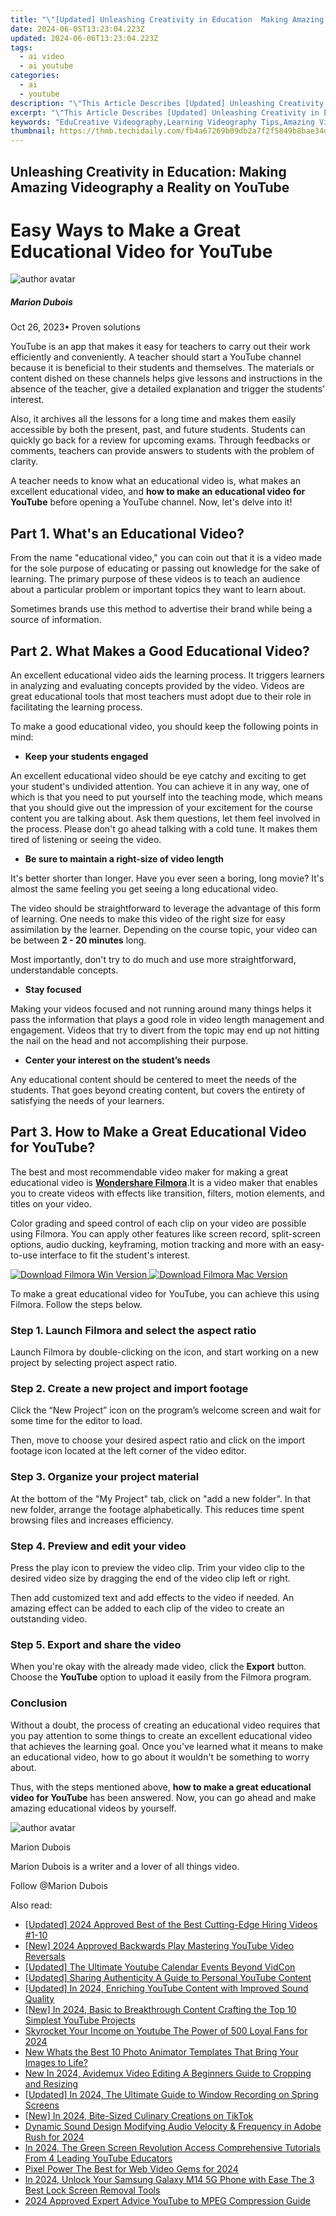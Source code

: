```yaml
---
title: "\"[Updated] Unleashing Creativity in Education  Making Amazing Videography a Reality on YouTube\""
date: 2024-06-05T13:23:04.223Z
updated: 2024-06-06T13:23:04.223Z
tags:
  - ai video
  - ai youtube
categories:
  - ai
  - youtube
description: "\"This Article Describes [Updated] Unleashing Creativity in Education: Making Amazing Videography a Reality on YouTube\""
excerpt: "\"This Article Describes [Updated] Unleashing Creativity in Education: Making Amazing Videography a Reality on YouTube\""
keywords: "EduCreative Videography,Learning Videography Tips,Amazing Video Teaching,Creative Education Videos,YouTube in Schools,Digital Media Classes,Innovate EdTech Videos"
thumbnail: https://thmb.techidaily.com/fb4a67269b09db2a7f2f5849b8bae34d180258d63241c7d8da96fca41cce9da8.jpg
---
```


## Unleashing Creativity in Education: Making Amazing Videography a Reality on YouTube

# Easy Ways to Make a Great Educational Video for YouTube

![author avatar](https://images.wondershare.fr/filmora/filmora/MarionDubois.jpg)

##### Marion Dubois

 Oct 26, 2023• Proven solutions

YouTube is an app that makes it easy for teachers to carry out their work efficiently and conveniently. A teacher should start a YouTube channel because it is beneficial to their students and themselves. The materials or content dished on these channels helps give lessons and instructions in the absence of the teacher, give a detailed explanation and trigger the students' interest.

Also, it archives all the lessons for a long time and makes them easily accessible by both the present, past, and future students. Students can quickly go back for a review for upcoming exams. Through feedbacks or comments, teachers can provide answers to students with the problem of clarity.

A teacher needs to know what an educational video is, what makes an excellent educational video, and **how to make an educational video for YouTube** before opening a YouTube channel. Now, let's delve into it!

## Part 1\. What's an Educational Video?

From the name "educational video," you can coin out that it is a video made for the sole purpose of educating or passing out knowledge for the sake of learning. The primary purpose of these videos is to teach an audience about a particular problem or important topics they want to learn about.

Sometimes brands use this method to advertise their brand while being a source of information.

## Part 2\. What Makes a Good Educational Video?

An excellent educational video aids the learning process. It triggers learners in analyzing and evaluating concepts provided by the video. Videos are great educational tools that most teachers must adopt due to their role in facilitating the learning process.

To make a good educational video, you should keep the following points in mind:

* **Keep your students engaged**

An excellent educational video should be eye catchy and exciting to get your student's undivided attention. You can achieve it in any way, one of which is that you need to put yourself into the teaching mode, which means that you should give out the impression of your excitement for the course content you are talking about. Ask them questions, let them feel involved in the process. Please don't go ahead talking with a cold tune. It makes them tired of listening or seeing the video.

* **Be sure to maintain a right-size of video length**

It's better shorter than longer. Have you ever seen a boring, long movie? It's almost the same feeling you get seeing a long educational video.

The video should be straightforward to leverage the advantage of this form of learning. One needs to make this video of the right size for easy assimilation by the learner. Depending on the course topic, your video can be between **2 - 20 minutes** long.

Most importantly, don't try to do much and use more straightforward, understandable concepts.

* **Stay focused**

Making your videos focused and not running around many things helps it pass the information that plays a good role in video length management and engagement. Videos that try to divert from the topic may end up not hitting the nail on the head and not accomplishing their purpose.

* **Center your interest on the student’s needs**

Any educational content should be centered to meet the needs of the students. That goes beyond creating content, but covers the entirety of satisfying the needs of your learners.

## Part 3\. How to Make a Great Educational Video for YouTube?

The best and most recommendable video maker for making a great educational video is [**Wondershare Filmora**](https://tools.techidaily.com/wondershare/filmora/download/).It is a video maker that enables you to create videos with effects like transition, filters, motion elements, and titles on your video.

Color grading and speed control of each clip on your video are possible using Filmora. You can apply other features like screen record, split-screen options, audio ducking, keyframing, motion tracking and more with an easy-to-use interface to fit the student's interest.

[![Download Filmora Win Version](https://images.wondershare.com/filmora/guide/download-btn-win.jpg) ](https://tools.techidaily.com/wondershare/filmora/download/) [![Download Filmora Mac Version](https://images.wondershare.com/filmora/guide/download-btn-mac.jpg) ](https://tools.techidaily.com/wondershare/filmora/download/)

To make a great educational video for YouTube, you can achieve this using Filmora. Follow the steps below.

### Step 1\. Launch Filmora and select the aspect ratio

Launch Filmora by double-clicking on the icon, and start working on a new project by selecting project aspect ratio.

### Step 2\. Create a new project and import footage

Click the “New Project” icon on the program’s welcome screen and wait for some time for the editor to load.

Then, move to choose your desired aspect ratio and click on the import footage icon located at the left corner of the video editor.

### Step 3\. Organize your project material

At the bottom of the "My Project" tab, click on "add a new folder". In that new folder, arrange the footage alphabetically. This reduces time spent browsing files and increases efficiency.

### Step 4\. Preview and edit your video

Press the play icon to preview the video clip. Trim your video clip to the desired video size by dragging the end of the video clip left or right.

Then add customized text and add effects to the video if needed. An amazing effect can be added to each clip of the video to create an outstanding video.

### Step 5\. Export and share the video

When you're okay with the already made video, click the **Export** button. Choose the **YouTube** option to upload it easily from the Filmora program.

### Conclusion

Without a doubt, the process of creating an educational video requires that you pay attention to some things to create an excellent educational video that achieves the learning goal. Once you've learned what it means to make an educational video, how to go about it wouldn't be something to worry about.

Thus, with the steps mentioned above, **how to make a great educational video for YouTube** has been answered. Now, you can go ahead and make amazing educational videos by yourself.

![author avatar](https://images.wondershare.fr/filmora/filmora/MarionDubois.jpg)

Marion Dubois

Marion Dubois is a writer and a lover of all things video.

Follow @Marion Dubois

<span class="atpl-alsoreadstyle">Also read:</span>
<div><ul>
<li><a href="https://facebook-video-share.techidaily.com/updated-2024-approved-best-of-the-best-cutting-edge-hiring-videos-1-10/"><u>[Updated] 2024 Approved  Best of the Best  Cutting-Edge Hiring Videos #1-10</u></a></li>
<li><a href="https://facebook-video-share.techidaily.com/new-2024-approved-backwards-play-mastering-youtube-video-reversals/"><u>[New] 2024 Approved  Backwards Play  Mastering YouTube Video Reversals</u></a></li>
<li><a href="https://facebook-video-share.techidaily.com/updated-the-ultimate-youtube-calendar-events-beyond-vidcon/"><u>[Updated] The Ultimate Youtube Calendar  Events Beyond VidCon</u></a></li>
<li><a href="https://facebook-video-share.techidaily.com/updated-sharing-authenticity-a-guide-to-personal-youtube-content/"><u>[Updated] Sharing Authenticity  A Guide to Personal YouTube Content</u></a></li>
<li><a href="https://facebook-video-share.techidaily.com/updated-in-2024-enriching-youtube-content-with-improved-sound-quality/"><u>[Updated] In 2024, Enriching YouTube Content with Improved Sound Quality</u></a></li>
<li><a href="https://facebook-video-share.techidaily.com/new-in-2024-basic-to-breakthrough-content-crafting-the-top-10-simplest-youtube-projects/"><u>[New] In 2024, Basic to Breakthrough Content  Crafting the Top 10 Simplest YouTube Projects</u></a></li>
<li><a href="https://facebook-video-share.techidaily.com/skyrocket-your-income-on-youtube-the-power-of-500-loyal-fans-for-2024/"><u>Skyrocket Your Income on Youtube  The Power of 500 Loyal Fans for 2024</u></a></li>
<li><a href="https://animation-videos.techidaily.com/new-whats-the-best-10-photo-animator-templates-that-bring-your-images-to-life/"><u>New Whats the Best 10 Photo Animator Templates That Bring Your Images to Life?</u></a></li>
<li><a href="https://smart-video-creator.techidaily.com/new-in-2024-avidemux-video-editing-a-beginners-guide-to-cropping-and-resizing/"><u>New In 2024, Avidemux Video Editing A Beginners Guide to Cropping and Resizing</u></a></li>
<li><a href="https://desktop-recording.techidaily.com/updated-in-2024-the-ultimate-guide-to-window-recording-on-spring-screens/"><u>[Updated] In 2024, The Ultimate Guide to Window Recording on Spring Screens</u></a></li>
<li><a href="https://tiktok-clips.techidaily.com/new-in-2024-bite-sized-culinary-creations-on-tiktok/"><u>[New] In 2024, Bite-Sized Culinary Creations on TikTok</u></a></li>
<li><a href="https://sound-tweaking.techidaily.com/dynamic-sound-design-modifying-audio-velocity-and-frequency-in-adobe-rush-for-2024/"><u>Dynamic Sound Design Modifying Audio Velocity & Frequency in Adobe Rush for 2024</u></a></li>
<li><a href="https://youtube-stream.techidaily.com/in-2024-the-green-screen-revolution-access-comprehensive-tutorials-from-4-leading-youtube-educators/"><u>In 2024, The Green Screen Revolution  Access Comprehensive Tutorials From 4 Leading YouTube Educators</u></a></li>
<li><a href="https://extra-guidance.techidaily.com/pixel-power-the-best-for-web-video-gems-for-2024/"><u>Pixel Power  The Best for Web Video Gems for 2024</u></a></li>
<li><a href="https://android-unlock.techidaily.com/in-2024-unlock-your-samsung-galaxy-m14-5g-phone-with-ease-the-3-best-lock-screen-removal-tools-by-drfone-android/"><u>In 2024, Unlock Your Samsung Galaxy M14 5G Phone with Ease The 3 Best Lock Screen Removal Tools</u></a></li>
<li><a href="https://some-techniques.techidaily.com/2024-approved-expert-advice-youtube-to-mpeg-compression-guide/"><u>2024 Approved  Expert Advice  YouTube to MPEG Compression Guide</u></a></li>
</ul></div>

<ins class="adsbygoogle"
      style="display:block"
      data-ad-client="ca-pub-7571918770474297"
      data-ad-slot="8358498916"
      data-ad-format="auto"
      data-full-width-responsive="true"></ins>